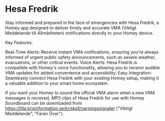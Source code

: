 # Hesa Fredrik

Stay informed and prepared in the face of emergencies with Hesa Fredrik, a Homey app designed to deliver timely and accurate VMA (Viktigt Meddelande till Allmänheten) notifications directly to your Homey device.

Key Features:

Real-Time Alerts: Receive instant VMA notifications, ensuring you're always informed of urgent public safety announcements, such as severe weather, evacuations, or other critical events.
Voice Alerts: Hesa Fredrik is compatible with Homey's voice functionality, allowing you to receive audible VMA updates for added convenience and accessibility.
Easy Integration: Seamlessly connect Hesa Fredrik with your existing Homey setup, making it a valuable addition to your smart home ecosystem.

If you want your Homey to sound the official VMA alarm when a new VMA messages is recieved, MP3 clips of Hesa Fredrik for use with Homey Soundboard can be downloaded from https://lilla.krisinformation.se/kriskoll/varningssignaler ("Viktigt Meddelande", "Faran Över").
